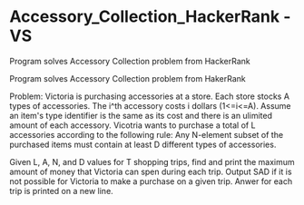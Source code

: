 # Accessory_Collection_HackerRank - VS
Program solves Accessory Collection problem from HackerRank

Program solves Accessory Collection problem from HakerRank

Problem: Victoria is purchasing accessories at a store. Each store stocks A types of accessories. 
The i^th accessory costs i dollars (1<=i<=A). Assume an item's type identifier is the same as its
cost and there is an ulimited amount of each accessory. Vicotria wants to purchase a total of L
accessories according to the following rule: Any N-element subset of the purchased items must contain
at least D different types of accessories.

Given L, A, N, and D values for T shopping trips, find and print the maximum amount of money that
Victoria can spen during each trip. Output SAD if it is not possible for Victoria to make a purchase
on a given trip. Anwer for each trip is printed on a new line.
